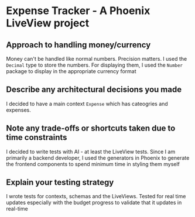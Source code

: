 # Expense Tracker - A Phoenix LiveView project

## Approach to handling money/currency
Money can't be handled like normal numbers. Precision matters. I used the `Decimal` type to store the numbers. For displaying them, I used the `Number` package to display in the appropriate currency format

## Describe any architectural decisions you made
I decided to have a main context `Expense` which has cateogries and expenses.

## Note any trade-offs or shortcuts taken due to time constraints
I decided to write tests with AI - at least the LiveView tests. Since I am primarily a backend developer, I used the generators in Phoenix to generate the frontend components to spend minimum time in styling them myself

## Explain your testing strategy
I wrote tests for contexts, schemas and the LiveViews. Tested for real time updates especially with the budget progress to validate that it updates in real-time